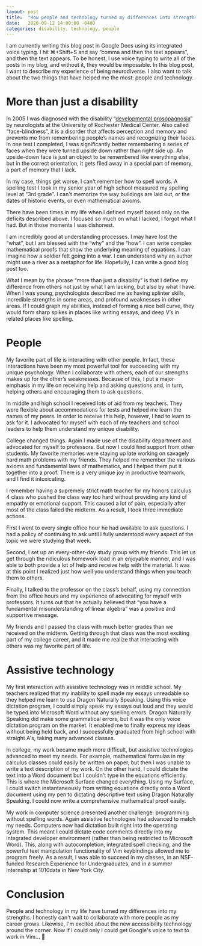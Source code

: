 ```yaml
---
layout: post
title:  "How people and technology turned my differences into strengths"
date:   2020-09-12 14:00:00 -0400
categories: disability, technology, people
---
```

I am currently writing this blog post in Google Docs using its integrated voice typing. I hit ⌘+Shift+S and say “comma and then the text appears”, and then the text appears. To be honest, I use voice typing to write all of the posts in my blog, and without it, they would be impossible. In this blog post, I want to describe my experience of being neurodiverse. I also want to talk about the two things that have helped me the most: people and technology.

# More than just a disability
In 2005 I was diagnosed with the disability “[developmental prosopagnosia](https://www.faceblind.org/)” by neurologists at the University of Rochester Medical Center. Also called “face-blindness”, it is a disorder that affects perception and memory and prevents me from remembering people’s names and recognizing their faces. In one test I completed, I was significantly better remembering a series of faces when they were turned upside down rather than right side up. An upside-down face is just an object to be remembered like everything else, but in the correct orientation, it gets filed away in a special part of memory, a part of memory that I lack.

In my case, things get worse. I can't remember how to spell words. A spelling test I took in my senior year of high school measured my spelling level at “3rd grade”. I can't memorize the way buildings are laid out, or the dates of historic events, or even mathematical axioms.  

There have been times in my life when I defined myself based only on the deficits described above. I focused so much on what I lacked, I forgot what I had. But in those moments I was dishonest.

I am incredibly good at understanding processes. I may have lost the “what”, but I am blessed with the “why” and the “how”. I can write complex mathematical proofs that show the underlying meaning of equations. I can imagine how a soldier felt going into a war. I can understand why an author might use a river as a metaphor for life. Hopefully, I can write a good blog post too.

What I mean by the phrase “more than just a disability” is that I define my difference from others not just by what I am lacking, but also by what I have. When I was young, psychologists described me as having splinter skills, incredible strengths in some areas, and profound weaknesses in other areas. If I could graph my abilities, instead of forming a nice bell curve, they would form sharp spikes in places like writing essays, and deep V’s in related places like spelling.

# People
My favorite part of life is interacting with other people. In fact, these interactions have been my most powerful tool for succeeding with my unique psychology. When I collaborate with others, each of our strengths makes up for the other’s weaknesses. Because of this, I put a major emphasis in my life on receiving help and asking questions and, in turn, helping others and encouraging them to ask questions.

In middle and high school I received lots of aid from my teachers. They were flexible about accommodations for tests and helped me learn the names of my peers. In order to receive this help, however, I had to learn to ask for it. I advocated for myself with each of my teachers and school leaders to help them understand my unique disability.

College changed things. Again I made use of the disability department and advocated for myself to professors. But now I could find support from other students. My favorite memories were staying up late working on savagely hard math problems with my friends. They helped me remember the various axioms and fundamental laws of mathematics, and I helped them put it together into a proof. There is a very unique joy in productive teamwork, and I find it intoxicating.

 I remember having a supremely strict math teacher for my honors calculus 4 class  who pushed the class way too hard without providing any kind of empathy or emotional support. This caused a lot of pain, especially after most of the class failed the midterm. As a result, I took three immediate actions.

First I went to every single office hour he had available to ask questions. I had a policy of continuing to ask until I fully understood every aspect of the topic we were studying that week. 

Second, I set up an every-other-day study group with my friends. This let us get through the ridiculous homework load in an enjoyable manner, and I was able to both provide a lot of help and receive help with the material. It was at this point I realized just how well you understand things when you teach them to others.

Finally, I talked to the professor on the class’s behalf, using my connection from the office hours and my experience of advocating for myself with professors. It turns out that he actually believed that “you have a fundamental misunderstanding of linear algebra” was a positive and supportive message.

My friends and I passed the class with much better grades than we received on the midterm. Getting through that class was the most exciting part of my college career, and it made me realize that interacting with others was my favorite part of life.

# Assistive technology 
<!-- *This part of the post was taken from a cover letter I wrote for Microsoft’s ability hiring program,  which focuses on hiring engineers with disabilities. Microsoft in particular has been responsible for a lot of technology that has helped me, so I was very excited to find it.* -->

My first interaction with assistive technology was in middle school. My teachers realized that my inability to spell made my essays unreadable so they helped me learn to use Dragon Naturally Speaking. Using this voice dictation program, I could simply speak my essays out loud and they would be typed into Microsoft Word without any spelling errors. Dragon Naturally Speaking did make some grammatical errors, but it was the only voice dictation program on the market. It enabled me to finally express my ideas without being held back, and I successfully graduated from high school with straight A's, taking many advanced classes.

In college, my work became much more difficult, but assistive technologies advanced to meet my needs. For example, mathematical formulas in my calculus classes could easily be written on paper, but then I was unable to write a text description of my work. On the other hand, I could dictate the text into a Word document but I couldn't type in the equations efficiently. This is where the Microsoft Surface changed everything. Using my Surface, I could switch instantaneously from writing equations directly onto a Word document using my pen to dictating descriptive text using Dragon Naturally Speaking. I could now write a comprehensive mathematical proof easily.

My work in computer science presented another challenge: programming without spelling words. Again assistive technologies had advanced to match my needs. Computers now had dictation built right into the operating system. This meant I could dictate code comments directly into my integrated developer environment (rather than being restricted to Microsoft Word). This, along with autocompletion, integrated spell checking, and the powerful text manipulation functionality of Vim keybindings allowed me to program freely. As a result, I was able to succeed in my classes, in an NSF-funded Research Experience for Undergraduates, and in a summer internship at 1010data in New York City.

# Conclusion 
People and technology in my life have turned my differences into my strengths. I honestly can't wait to collaborate with more people as my career grows. Likewise, I'm excited about the new accessibility technology around the corner. Now if I could only I could get Google's voice to text to work in Vim... 🎤
